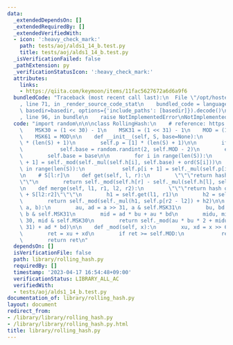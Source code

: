 ```yaml
---
data:
  _extendedDependsOn: []
  _extendedRequiredBy: []
  _extendedVerifiedWith:
  - icon: ':heavy_check_mark:'
    path: tests/aoj/alds1_14_b.test.py
    title: tests/aoj/alds1_14_b.test.py
  _isVerificationFailed: false
  _pathExtension: py
  _verificationStatusIcon: ':heavy_check_mark:'
  attributes:
    links:
    - https://qiita.com/keymoon/items/11fac5627672a6d6a9f6
  bundledCode: "Traceback (most recent call last):\n  File \"/opt/hostedtoolcache/PyPy/3.7.13/x64/site-packages/onlinejudge_verify/documentation/build.py\"\
    , line 71, in _render_source_code_stat\n    bundled_code = language.bundle(stat.path,\
    \ basedir=basedir, options={'include_paths': [basedir]}).decode()\n  File \"/opt/hostedtoolcache/PyPy/3.7.13/x64/site-packages/onlinejudge_verify/languages/python.py\"\
    , line 96, in bundle\n    raise NotImplementedError\nNotImplementedError\n"
  code: "import random\n\n\nclass RollingHash:\n    # reference: https://qiita.com/keymoon/items/11fac5627672a6d6a9f6\n\
    \    MSK30 = (1 << 30) - 1\n    MSK31 = (1 << 31) - 1\n    MOD = (1 << 61) - 1\n\
    \    MSK61 = MOD\n\n    def __init__(self, S, base=None):\n        self.h = [0]\
    \ * (len(S) + 1)\n        self.p = [1] * (len(S) + 1)\n\n        if base is None:\n\
    \            self.base = random.randint(2, self.MOD - 2)\n        else:\n    \
    \        self.base = base\n\n        for i in range(len(S)):\n            self.h[i\
    \ + 1] = self._mod(self._mul(self.h[i], self.base) + ord(S[i]))\n        for i\
    \ in range(len(S)):\n            self.p[i + 1] = self._mul(self.p[i], self.base)\n\
    \n    # S[l:r]\n    def get(self, l, r):\n        \"\"\"return hash of S[l:r]\"\
    \"\"\n        return self._mod(self.h[r] - self._mul(self.h[l], self.p[r - l]))\n\
    \n    def merge(self, l1, r1, l2, r2):\n        \"\"\"return hash of S[l1:r1]\
    \ + S[l2:r2]\"\"\"\n        h1 = self.get(l1, r1)\n        h2 = self.get(l2, r2)\n\
    \        return self._mod(self._mul(h1, self.p[r2 - l2]) + h2)\n\n    def _mul(self,\
    \ a, b):\n        au, ad = a >> 31, a & self.MSK31\n        bu, bd = b >> 31,\
    \ b & self.MSK31\n        mid = ad * bu + au * bd\n        midu, midd = mid >>\
    \ 30, mid & self.MSK30\n        return self._mod(au * bu * 2 + midu + (midd <<\
    \ 31) + ad * bd)\n\n    def _mod(self, x):\n        xu, xd = x >> 61, x & self.MSK61\n\
    \        ret = xu + xd\n        if ret >= self.MOD:\n            ret -= self.MOD\n\
    \        return ret\n"
  dependsOn: []
  isVerificationFile: false
  path: library/rolling_hash.py
  requiredBy: []
  timestamp: '2023-04-17 16:54:48+09:00'
  verificationStatus: LIBRARY_ALL_AC
  verifiedWith:
  - tests/aoj/alds1_14_b.test.py
documentation_of: library/rolling_hash.py
layout: document
redirect_from:
- /library/library/rolling_hash.py
- /library/library/rolling_hash.py.html
title: library/rolling_hash.py
---
```

